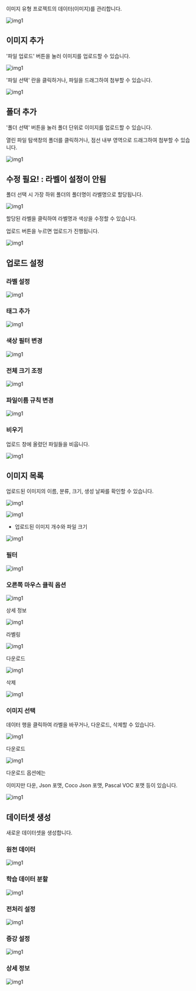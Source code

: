   

이미지 유형 프로젝트의 데이터(이미지)를 관리합니다.

![img1](https://raw.githubusercontent.com/vazilcompany/vridge-docs/main/guide/img/dataset/image_data_management.png)  


  

이미지 추가
------


'파일 업로드' 버튼을 눌러 이미지를 업로드할 수 있습니다.

  

![img1](https://raw.githubusercontent.com/vazilcompany/vridge-docs/main/guide/img/dataset/upload/upload_dialog.png)  


  

'파일 선택' 란을 클릭하거나, 파일을 드래그하여 첨부할 수 있습니다.

![img1](https://raw.githubusercontent.com/vazilcompany/vridge-docs/main/guide/img/dataset/upload/file_upload.png)  
  

  

폴더 추가
-----


'폴더 선택' 버튼을 눌러 폴더 단위로 이미지를 업로드할 수 있습니다.

열린 파일 탐색창의 폴더를 클릭하거나, 점선 내부 영역으로 드래그하여 첨부할 수 있습니다.
  

![img1](https://raw.githubusercontent.com/vazilcompany/vridge-docs/main/guide/img/dataset/image_dataset_04.png)  

수정 필요! : 라벨이 설정이 안됨
------
폴더 선택 시 가장 하위 폴더의 폴더명이 라벨명으로 할당됩니다.

![img1](https://raw.githubusercontent.com/vazilcompany/vridge-docs/main/guide/img/dataset/image_dataset_05.png)  


할당된 라벨을 클릭하여 라벨명과 색상을 수정할 수 있습니다.

  

업로드 버튼을 누르면 업로드가 진행됩니다.

![img1](https://raw.githubusercontent.com/vazilcompany/vridge-docs/main/guide/img/dataset/upload/image/uploading.png)  



  
업로드 설정 
------

### 라벨 설정 

![img1](https://raw.githubusercontent.com/vazilcompany/vridge-docs/main/guide/img/dataset/upload/image/upload_setting/upload_setting_label.png)  


### 태그 추가 

![img1](https://raw.githubusercontent.com/vazilcompany/vridge-docs/main/guide/img/dataset/upload/image/upload_setting/upload_setting_add_tag.png)  


### 색상 필터 변경 

![img1](https://raw.githubusercontent.com/vazilcompany/vridge-docs/main/guide/img/dataset/upload/image/upload_setting/change_color_filter.png)  
 


### 전체 크기 조정 

![img1](https://raw.githubusercontent.com/vazilcompany/vridge-docs/main/guide/img/dataset/upload/image/upload_setting/resizing_the_whole_image.png)  
  


### 파일이름 규칙 변경 

![img1](https://raw.githubusercontent.com/vazilcompany/vridge-docs/main/guide/img/dataset/upload/image/upload_setting/change_file_naming_conventions.png)  
  


### 비우기 
업로드 창에 올렸던 파일들을 비웁니다. 

![img1](https://raw.githubusercontent.com/vazilcompany/vridge-docs/main/guide/img/dataset/upload/image/upload_setting/empty.png)  



  

이미지 목록
------


업로드된 이미지의 이름, 분류, 크기, 생성 날짜를 확인할 수 있습니다.

  

![img1](https://raw.githubusercontent.com/vazilcompany/vridge-docs/main/guide/img/dataset/image_data_management.png)  


  

  

![img1](https://raw.githubusercontent.com/vazilcompany/vridge-docs/main/guide/img/dataset/image_dataset_08.png)  


*   업로드된 이미지 개수와 파일 크기


![img1](https://raw.githubusercontent.com/vazilcompany/vridge-docs/main/guide/img/dataset/image_dataset_09.png)  


### 필터

![img1](https://raw.githubusercontent.com/vazilcompany/vridge-docs/main/guide/img/dataset/image_list/)  

  


### 오른쪽 마우스 클릭 옵션

![img1](https://raw.githubusercontent.com/vazilcompany/vridge-docs/main/guide/img/dataset/image_list/rigth_click_option.png)  


상세 정보

![img1](https://raw.githubusercontent.com/vazilcompany/vridge-docs/main/guide/img/dataset/image_list/file_detail_info.png)  


라벨링 

![img1](https://raw.githubusercontent.com/vazilcompany/vridge-docs/main/guide/img/dataset/image_list/labeling.png)  


다운로드 

![img1](https://raw.githubusercontent.com/vazilcompany/vridge-docs/main/guide/img/dataset/image_list/download_file.png)  


삭제 

![img1](https://raw.githubusercontent.com/vazilcompany/vridge-docs/main/guide/img/dataset/image_list/delete_image.png)  






### 이미지 선택

데이터 행을 클릭하여 라벨을 바꾸거나, 다운로드, 삭제할 수 있습니다. 

![img1](https://raw.githubusercontent.com/vazilcompany/vridge-docs/main/guide/img/dataset/image_list/selected_image.png)  


다운로드

![img1](https://raw.githubusercontent.com/vazilcompany/vridge-docs/main/guide/img/dataset/image_list/select_download.png)  

다운로드 옵션에는 

이미지만 다운, Json 포맷, Coco Json 포맷, Pascal VOC 포맷 등이 있습니다.

![img1](https://raw.githubusercontent.com/vazilcompany/vridge-docs/main/guide/img/dataset/image_list/download_option.png)  



  






데이터셋 생성
------
새로운 데이터셋을 생성합니다. 


### 원천 데이터 

![img1](https://raw.githubusercontent.com/vazilcompany/vridge-docs/main/guide/img/dataset/dataset_dialog/image/source_data.png)  


### 학습 데이터 분할 

![img1](https://raw.githubusercontent.com/vazilcompany/vridge-docs/main/guide/img/dataset/dataset_dialog/image/split_data.png)  


### 전처리 설정 

![img1](https://raw.githubusercontent.com/vazilcompany/vridge-docs/main/guide/img/dataset/dataset_dialog/image/preprocessing_setting.png)  


### 증강 설정 

![img1](https://raw.githubusercontent.com/vazilcompany/vridge-docs/main/guide/img/dataset/dataset_dialog/image/augmented_setting.png)  


### 상세 정보

![img1](https://raw.githubusercontent.com/vazilcompany/vridge-docs/main/guide/img/dataset/dataset_dialog/image/detail_info.png)  






